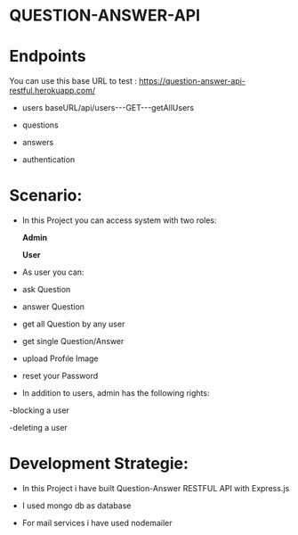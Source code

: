 # QUESTION-ANSWER-API

# Endpoints

You can use this base URL to test : https://question-answer-api-restful.herokuapp.com/
* users
       baseURL/api/users---GET---getAllUsers
* questions

* answers

* authentication

# Scenario:

* In this Project you can access system with two roles:

     **Admin**
 
     **User**
 
 * As user you can:

 - ask Question
 
 - answer Question
 
 - get all Question by any user
 
 - get single Question/Answer
 
 - upload Profıle Image
 
 - reset your Password
 
 * In addition to users, admin has the following rights:
 
  -blocking a user
  
  -deleting a user
  
 

# Development Strategie:

* In this Project i have built Question-Answer RESTFUL API with Express.js

* I used mongo db as database

* For mail services i have used nodemailer




